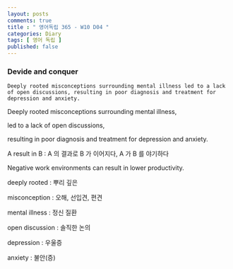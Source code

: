 ```yaml
---
layout: posts
comments: true
title : " 영어독립 365 - W10 D04 "
categories: Diary
tags: [ 영어 독립 ]
published: false
---
```


### Devide and conquer

```text
Deeply rooted misconceptions surrounding mental illness led to a lack of open discussions, resulting in poor diagnosis and treatment for depression and anxiety.
```

Deeply rooted misconceptions surrounding mental illness,

led to a lack of open discussions,

resulting in poor diagnosis and treatment for depression and anxiety.

A result in B
 : A 의 결과로 B 가 이어지다, A 가 B 를 야기하다

Negative work environments can result in lower productivity.

deeply rooted
 : 뿌리 깊은

misconception
 : 오해, 선입견, 편견

mental illness
 : 정신 질환

open discussion
 : 솔직한 논의

depression
 : 우울증

anxiety
 : 불안(증)
